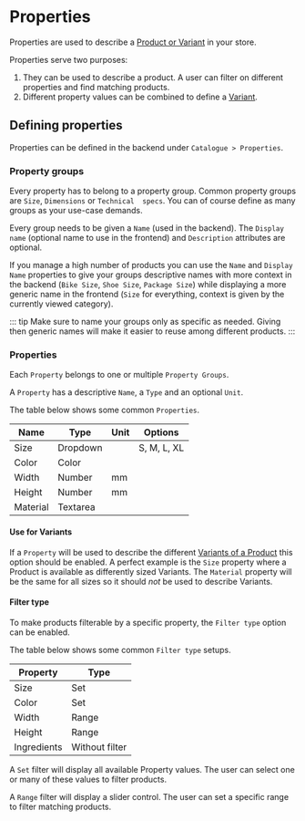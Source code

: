# Properties

Properties are used to describe a [Product or Variant](./products.md) in your store.

Properties serve two purposes:

1. They can be used to describe a product. A user can filter on different properties and find matching products.
1. Different property values can be combined to define a [Variant](./products.md). 

## Defining properties

Properties can be defined in the backend under `Catalogue > Properties`. 

### Property groups

Every property has to belong to a property group. Common property groups are `Size`, `Dimensions` or `Technical 
specs`. You can of course define as many groups as your use-case demands.

Every group needs to be given a `Name` (used in the backend). The `Display name`
(optional name to use in the frontend) and `Description` attributes are optional.

If you manage a high number of products you can use the `Name` and `Display Name` properties to give your groups 
descriptive names with more context in the backend (`Bike Size`, `Shoe Size`, `Package Size`) while
displaying a more generic name in the frontend (`Size` for everything, context is
given by the currently viewed category).    

::: tip
Make sure to name your groups only as specific as needed. Giving then generic names will
make it easier to reuse among different products.
:::

### Properties

Each `Property` belongs to one or multiple `Property Groups`.

A `Property` has a descriptive `Name`, a `Type` and an optional `Unit`.

The table below shows some common `Properties`.

| Name        | Type          | Unit | Options            |
| ----------- | ------------- | ---- | ------------------ |
| Size        | Dropdown      |      |  S, M, L, XL       |
| Color       | Color         |      |                    |
| Width       | Number        | mm   |                    |
| Height      | Number        | mm   |                    |
| Material    | Textarea      |      |                    |

#### Use for Variants

If a `Property` will be used to describe the different [Variants of a Product](./products.md) this option
should be enabled. A perfect example is the `Size` property where a Product is available as differently
sized Variants. The `Material` property will be the same for all sizes
so it should *not* be used to describe Variants.

#### Filter type

To make products filterable by a specific property, the `Filter type` option can be enabled.

The table below shows some common `Filter type` setups.

| Property    | Type           |
| ----------- | -------------- |
| Size        | Set            |
| Color       | Set            |
| Width       | Range          |
| Height      | Range          |
| Ingredients | Without filter |

A `Set` filter will display all available Property values. The user can select one or many of these values to filter 
products.

A `Range` filter will display a slider control. The user can set a specific range to filter matching products. 
